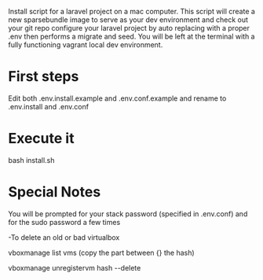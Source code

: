 Install script for a laravel project on a mac computer. This script will create a new sparsebundle image to serve as your dev environment and check out your git repo configure your laravel project by auto replacing with a proper .env then performs a migrate and seed. You will be left at the terminal with a fully functioning vagrant local dev environment.

# First steps
Edit both .env.install.example and .env.conf.example and rename to .env.install and .env.conf

# Execute it
bash install.sh

# Special Notes
You will be prompted for your stack password (specified in .env.conf) and for the sudo password a few times

-To delete an old or bad virtualbox

vboxmanage list vms (copy the part between {} the hash)

vboxmanage unregistervm hash --delete